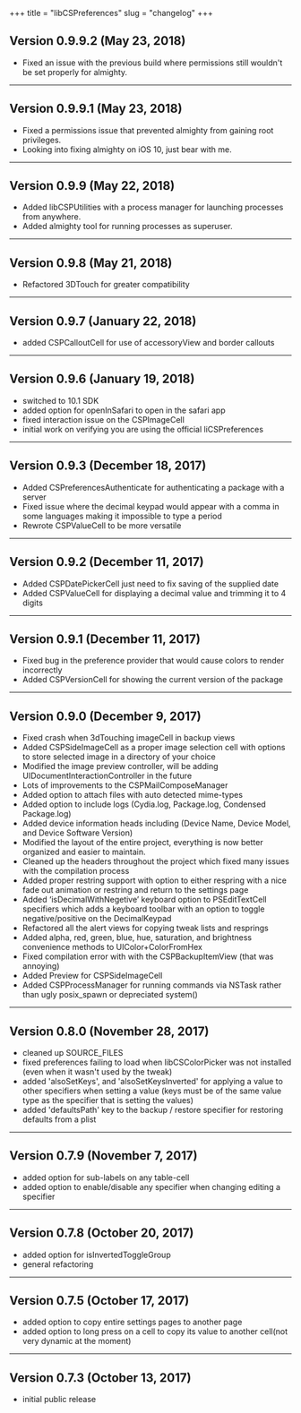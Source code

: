 +++
title = "libCSPreferences"
slug = "changelog"
+++

## Version 0.9.9.2 (May 23, 2018)

- Fixed an issue with the previous build where permissions still wouldn't be set properly for almighty.

---

## Version 0.9.9.1 (May 23, 2018)

- Fixed a permissions issue that prevented almighty from gaining root privileges.
- Looking into fixing almighty on iOS 10, just bear with me.

---

## Version 0.9.9 (May 22, 2018)

- Added libCSPUtilities with a process manager for launching processes from anywhere.
- Added almighty tool for running processes as superuser.

---

## Version 0.9.8 (May 21, 2018)
- Refactored 3DTouch for greater compatibility

---

## Version 0.9.7 (January 22, 2018)

- added CSPCalloutCell for use of accessoryView and border callouts

---

## Version 0.9.6 (January 19, 2018)

- switched to 10.1 SDK
- added option for openInSafari to open in the safari app
- fixed interaction issue on the CSPImageCell
- initial work on verifying you are using the official liCSPreferences

---

## Version 0.9.3 (December 18, 2017)

- Added CSPreferencesAuthenticate for authenticating a package with a server
- Fixed issue where the decimal keypad would appear with a comma in some languages making it impossible to type a period
- Rewrote CSPValueCell to be more versatile

---

## Version 0.9.2 (December 11, 2017)

- Added CSPDatePickerCell just need to fix saving of the supplied date
- Added CSPValueCell for displaying a decimal value and trimming it to 4 digits

---

## Version 0.9.1 (December 11, 2017)

- Fixed bug in the preference provider that would cause colors to render incorrectly
- Added CSPVersionCell for showing the current version of the package

---

## Version 0.9.0 (December 9, 2017)

- Fixed crash when 3dTouching imageCell in backup views
- Added CSPSideImageCell as a proper image selection cell with options to store selected image in a directory of
your choice
- Modified the image preview controller, will be adding UIDocumentInteractionController in the future
- Lots of improvements to the CSPMailComposeManager
- Added option to attach files with auto detected mime-types
- Added option to include logs (Cydia.log, Package.log, Condensed Package.log)
- Added device information heads including (Device Name, Device Model, and Device Software Version)
- Modified the layout of the entire project, everything is now better organized and easier to maintain. 
- Cleaned up the headers throughout the project which fixed many issues with the compilation process
- Added proper restring support with option to either respring with a nice fade out animation or restring and return
to the settings page
- Added ‘isDecimalWithNegetive’ keyboard option to PSEditTextCell specifiers which adds a keyboard toolbar with an
option to toggle negative/positive on the DecimalKeypad
- Refactored all the alert views for copying tweak lists and resprings
- Added alpha, red, green, blue, hue, saturation, and brightness convenience methods to UIColor+ColorFromHex 
- Fixed compilation error with with the CSPBackupItemView (that was annoying)
- Added Preview for CSPSideImageCell
- Added CSPProcessManager for running commands via NSTask rather than ugly posix_spawn or depreciated system()

---

## Version 0.8.0 (November 28, 2017)

- cleaned up SOURCE_FILES
- fixed preferences failing to load when libCSColorPicker was not installed (even when it wasn't used by the tweak)
- added 'alsoSetKeys', and 'alsoSetKeysInverted' for applying a value to other specifiers when setting a value (keys
must be of the same value type as the specifier that is setting the values)
- added 'defaultsPath' key to the backup / restore specifier for restoring defaults from a plist

---

## Version 0.7.9 (November 7, 2017)

- added option for sub-labels on any table-cell
- added option to enable/disable any specifier when changing editing a specifier

---

## Version 0.7.8 (October 20, 2017)

- added option for isInvertedToggleGroup
- general refactoring

---

## Version 0.7.5 (October 17, 2017)

- added option to copy entire settings pages to another page
- added option to long press on a cell to copy its value to another cell(not very dynamic at the moment)

---

## Version 0.7.3 (October 13, 2017)

- initial public release
